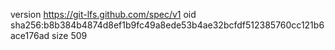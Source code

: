 version https://git-lfs.github.com/spec/v1
oid sha256:b8b384b4874d8ef1b9fc49a8ede53b4ae32bcfdf512385760cc121b6ace176ad
size 509
